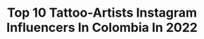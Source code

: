 ---
title: Top 10 Tattoo-Artists Instagram Influencers In Colombia In 2022
description: >-
  Find top tattoo-artists Instagram influencers in Colombia in 2022. Most popular hashtags: #tattoo #tattoos #tattooartist #blackandgrey.
platform: Instagram
hits: 34
text_top: Analyze the most popular Instagram accounts on inBeat.
text_bottom: Our platform has 34 Instagram influencers like this in Colombia for you to collaborate.
profiles:
  - username: "hernanyepes_art"
    fullname: >-
      ⭕Hernan Yepes
    bio: >-
      Tattoo artist #blackandgrey Medellín colombia 🇨🇴 WhatsApp +573234135952
    location: "Colombia"
    followers: 93223
    engagement: 397
    commentsToLikes: 0.032833
    id: ck5ho6cflp0o90i11ihe5z39i
    verified: false
    hashtags: "#blackandgreytattoo, #tattoo, #tatuajesnegros, #sleevetattoo"
  - username: "sophie_suicide"
    fullname: >-
      Sophie Suicide 💋
    bio: >-
      Tattoo artist 💉🎨 ♡ Personal account @sophieliving 🌱 ♡ Work @lagaleriatattoostudio ⚓ ♡ Link al nuevo video 🍃 ⬇⬇⬇⬇⬇⬇⬇⬇
    location: "Colombia"
    followers: 56669
    engagement: 227
    commentsToLikes: 0.021760
    id: ck5hgf21t2fj70i116egb4wh2
    verified: false
    hashtags: ""
  - username: "davidmention"
    fullname: >-
      Juan David Rendón
    bio: >-
      Tattoo Artist | Colombia 🇨🇴 Citas | Bookings +57 3135612986
    location: "Colombia"
    followers: 84260
    engagement: 920
    commentsToLikes: 0.015814
    id: ck6tz0x3r70cq0j71cjio7jav
    verified: false
    hashtags: "#digitalillustration, #colombiatattoo, #eternalink, #colombia"
  - username: "pabon.art"
    fullname: >-
      Jhonatan Pabon
    bio: >-
      Filipenses 4:13 Tattoo Artist Currently in Bogota 🇨🇴 For Appoiment DM Skateboarding Love
    location: "Colombia"
    followers: 34333
    engagement: 140
    commentsToLikes: 0.071032
    id: ck55osusa927v0i11ix4c50ni
    verified: false
    hashtags: "#realistic, #healthy, #eyes, #leon"
  - username: "juanpajo"
    fullname: >-
      pajo
    bio: >-
      Tattoo artist from medellin - colombia. Sponsored by @radiantcolorsink @cheyenne_tattooequipment solo para citas. info : 5816999.
    location: "Colombia"
    followers: 96370
    engagement: 35
    commentsToLikes: 0.012600
    id: ck8szknvlotcq0j78wgn2bq4a
    verified: false
    hashtags: ""
  - username: "taz_artist"
    fullname: >-
      TAZ.
    bio: >-
      • OWNER & TATTOO ARTIST @highleveltattooart • BUCARAMANGA\COLOMBIA • REALISMO • olvany88@gmail.com
    location: "Colombia"
    followers: 23239
    engagement: 379
    commentsToLikes: 0.027319
    id: ck8szl7i9ovjk0j78mm6kahwm
    verified: false
    hashtags: "#tattoocolor, #tattoo, #japanese, #irezumitattoo"
  - username: "ronalhorta"
    fullname: >-
      𝐇𝐎𝐑𝐓𝐀 🇨🇴
    bio: >-
      ⚜️Colombian Artist ⛪️ @picasso_ink_sthlm 📧 ronalhortaink@gmail.com
    location: "Colombia"
    followers: 76031
    engagement: 59
    commentsToLikes: 0.020857
    id: ck5hnfvwynpqw0i11rejuznj6
    verified: false
    hashtags: ""
  - username: "camilocolmenares"
    fullname: >-
      
    bio: >-
      📍 Bucaramanga. 📆 Bogotá, Medellín y Cali. 💌 INFO [whatsapp]
    location: "Colombia"
    followers: 147506
    engagement: 227
    commentsToLikes: 0.011681
    id: ck6u1mqjomo0a0j71heh75dz9
    verified: false
    hashtags: "#tattoolife, #tattooist, #tattoodesign, #tattooed"
  - username: "carlos_piedrahita_art"
    fullname: >-
      Artist | ℭ𝔞𝔯𝔩𝔬𝔰 𝔓𝔦𝔢𝔡𝔯𝔞𝔥𝔦𝔱𝔞
    bio: >-
      •Sponsors•@cheyenne_tattooequipment• •@radiantcolorsink• •@protonstencil• •@balm_tattoo•
    location: "Colombia"
    followers: 64207
    engagement: 266
    commentsToLikes: 0.037336
    id: ck6tk4nnz3zy70j715yqnrvgd
    verified: false
    hashtags: "#tattoogirl, #tats, #inkedgirls, #fire"
  - username: "jorge_perez_art"
    fullname: >-
      ⚜️ 𝐉𝐨𝐫𝐠𝐞 𝐏é𝐫𝐞𝐳⚜️
    bio: >-
      🌿citas Disponibles🌿 🌙320 319 8488 🌙perfil secundario:@ike_tattoo 🌙Dios primero
    location: "Colombia"
    followers: 9151
    engagement: 477
    commentsToLikes: 0.024685
    id: ck8tcvh700u9s0j78usydkry7
    verified: false
    hashtags: "#newschool, #drakeson, #tattoo, #tattoowoman"
---